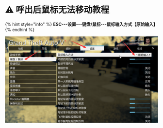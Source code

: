 # ⚠ 呼出后鼠标无法移动教程

{% hint style="info" %}
**ESC---设置---键盘/鼠标---鼠标输入方式【原始输入】**
{% endhint %}

![](<../.gitbook/assets/image (131).png>)
